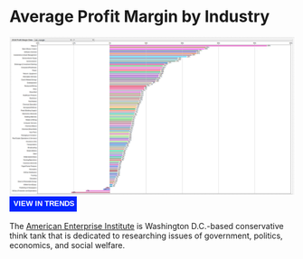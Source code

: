 # Average Profit Margin by Industry

![](images/pm-title.png)
![](images/button-new.png)

The [American Enterprise Institute](http://www.aei.org/) is Washington D.C.-based conservative think tank that is dedicated to researching issues of government, politics, economics, and social welfare.
